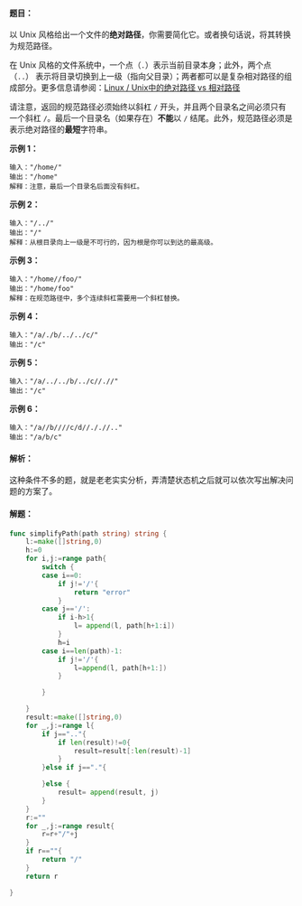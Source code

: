 #### 题目：

以 Unix 风格给出一个文件的**绝对路径**，你需要简化它。或者换句话说，将其转换为规范路径。

在 Unix 风格的文件系统中，一个点（`.`）表示当前目录本身；此外，两个点 （`..`） 表示将目录切换到上一级（指向父目录）；两者都可以是复杂相对路径的组成部分。更多信息请参阅：[Linux / Unix中的绝对路径 vs 相对路径](https://blog.csdn.net/u011327334/article/details/50355600)

请注意，返回的规范路径必须始终以斜杠 `/` 开头，并且两个目录名之间必须只有一个斜杠 `/`。最后一个目录名（如果存在）**不能**以 `/` 结尾。此外，规范路径必须是表示绝对路径的**最短**字符串。

 

**示例 1：**

```
输入："/home/"
输出："/home"
解释：注意，最后一个目录名后面没有斜杠。
```

**示例 2：**

```
输入："/../"
输出："/"
解释：从根目录向上一级是不可行的，因为根是你可以到达的最高级。
```

**示例 3：**

```
输入："/home//foo/"
输出："/home/foo"
解释：在规范路径中，多个连续斜杠需要用一个斜杠替换。
```

**示例 4：**

```
输入："/a/./b/../../c/"
输出："/c"
```

**示例 5：**

```
输入："/a/../../b/../c//.//"
输出："/c"
```

**示例 6：**

```
输入："/a//b////c/d//././/.."
输出："/a/b/c"
```



#### 解析：

这种条件不多的题，就是老老实实分析，弄清楚状态机之后就可以依次写出解决问题的方案了。

#### 解题：

```go
func simplifyPath(path string) string {
	l:=make([]string,0)
	h:=0
	for i,j:=range path{
		switch {
		case i==0:
			if j!='/'{
				return "error"
			}
		case j=='/':
			if i-h>1{
				l= append(l, path[h+1:i])
			}
			h=i
		case i==len(path)-1:
			if j!='/'{
				l=append(l, path[h+1:])
			}

		}

	}
	result:=make([]string,0)
	for _,j:=range l{
		if j==".."{
			if len(result)!=0{
				result=result[:len(result)-1]
			}
		}else if j=="."{

		}else {
			result= append(result, j)
		}
	}
	r:=""
	for _,j:=range result{
		r=r+"/"+j
	}
	if r==""{
		return "/"
	}
	return r

}
```

